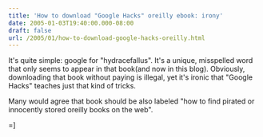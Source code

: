 ```yaml
---
title: 'How to download "Google Hacks" oreilly ebook: irony'
date: 2005-01-03T19:40:00.000-08:00
draft: false
url: /2005/01/how-to-download-google-hacks-oreilly.html
---
```


It's quite simple: google for "hydracefallus". It's a unique, misspelled word that only seems to appear in that book(and now in this blog). Obviously, downloading that book without paying is illegal, yet it's ironic that "Google Hacks" teaches just that kind of tricks.  
  
Many would agree that book should be also labeled "how to find pirated or innocently stored oreilly books on the web".  
  
\=\]